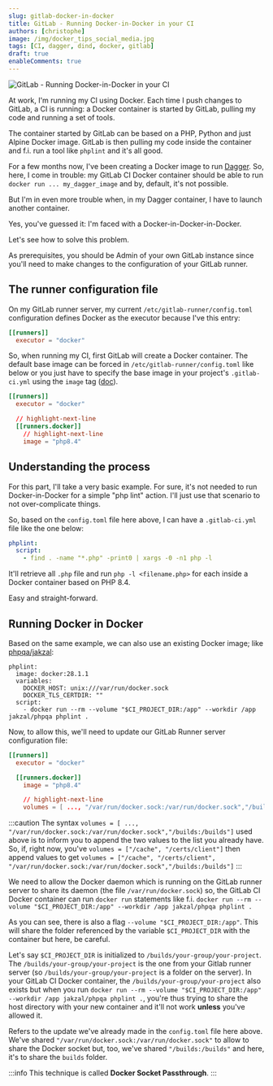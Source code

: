 ```yaml
---
slug: gitlab-docker-in-docker
title: GitLab - Running Docker-in-Docker in your CI
authors: [christophe]
image: /img/docker_tips_social_media.jpg
tags: [CI, dagger, dind, docker, gitlab]
draft: true
enableComments: true
---
```

![GitLab - Running Docker-in-Docker in your CI](/img/git_tips_banner.jpg)

<!-- cspell:ignore dind,phplint,certdir -->

At work, I'm running my CI using Docker. Each time I push changes to GitLab, a CI is running: a Docker container is started by GitLab, pulling my code and running a set of tools.

The container started by GitLab can be based on a PHP, Python and just Alpine Docker image. GitLab is then pulling my code inside the container and f.i. run a tool like `phplint` and it's all good.

For a few months now, I've been creating a Docker image to run [Dagger](https://dagger.io). So, here, I come in trouble: my GitLab CI Docker container should be able to run `docker run ... my_dagger_image` and by, default, it's not possible. 

But I'm in even more trouble when, in my Dagger container, I have to launch another container.

Yes, you've guessed it: I'm faced with a Docker-in-Docker-in-Docker.

Let's see how to solve this problem.

<!-- truncate -->

As prerequisites, you should be Admin of your own GitLab instance since you'll need to make changes to the configuration of your GitLab runner.

## The runner configuration file

On my GitLab runner server, my current `/etc/gitlab-runner/config.toml` configuration defines Docker as the executor because I've this entry:

```toml
[[runners]]
  executor = "docker"
```

So, when running my CI, first GitLab will create a Docker container. The default base image can be forced in `/etc/gitlab-runner/config.toml` like below or you just have to specify the base image in your project's `.gitlab-ci.yml` using the `image` tag ([doc](https://docs.gitlab.com/ci/docker/using_docker_images/#define-image-in-the-gitlab-ciyml-file)).

```toml
[[runners]]
  executor = "docker"

  // highlight-next-line
  [[runners.docker]]
    // highlight-next-line
    image = "php8.4"
```

## Understanding the process

For this part, I'll take a very basic example. For sure, it's not needed to run Docker-in-Docker for a simple "php lint" action. I'll just use that scenario to not over-complicate things.

So, based on the `config.toml` file here above, I can have a `.gitlab-ci.yml` file like the one below:

```yaml
phplint:
  script:
    - find . -name "*.php" -print0 | xargs -0 -n1 php -l
```

It'll retrieve all `.php` file and run `php -l <filename.php>` for each inside a Docker container based on PHP 8.4.

Easy and straight-forward.

## Running Docker in Docker

Based on the same example, we can also use an existing Docker image; like [phpqa/jakzal](https://github.com/jakzal/phpqa):

```
phplint:
  image: docker:28.1.1
  variables:
    DOCKER_HOST: unix:///var/run/docker.sock
    DOCKER_TLS_CERTDIR: ""
  script:
    - docker run --rm --volume "$CI_PROJECT_DIR:/app" --workdir /app jakzal/phpqa phplint .
```

Now, to allow this, we'll need to update our GitLab Runner server configuration file:

```toml
[[runners]]
  executor = "docker"

  [[runners.docker]]
    image = "php8.4"

    // highlight-next-line
    volumes = [ ..., "/var/run/docker.sock:/var/run/docker.sock","/builds:/builds"]
```

:::caution
The syntax `volumes = [ ..., "/var/run/docker.sock:/var/run/docker.sock","/builds:/builds"]` used above is to inform you to append the two values to the list you already have. So, if, right now, you've `volumes = ["/cache", "/certs/client"]` then append values to get `volumes = ["/cache", "/certs/client", "/var/run/docker.sock:/var/run/docker.sock","/builds:/builds"]`
:::

We need to allow the Docker daemon which is running on the GitLab runner server to share its daemon (the file `/var/run/docker.sock`) so, the GitLab CI Docker container can run `docker run` statements like f.i. `docker run --rm --volume "$CI_PROJECT_DIR:/app" --workdir /app jakzal/phpqa phplint .`

As you can see, there is also a flag `--volume "$CI_PROJECT_DIR:/app"`. This will share the folder referenced by the variable `$CI_PROJECT_DIR` with the container but here, be careful.

Let's say `$CI_PROJECT_DIR` is initialized to `/builds/your-group/your-project`. The `/builds/your-group/your-project` is the one from your Gitlab runner server (so `/builds/your-group/your-project` is a folder on the server). In your GitLab CI Docker container, the `/builds/your-group/your-project` also exists but when you run `docker run --rm --volume "$CI_PROJECT_DIR:/app" --workdir /app jakzal/phpqa phplint .`, you're thus trying to share the host directory with your new container and it'll not work **unless** you've allowed it.

Refers to the update we've already made in the `config.toml` file here above. We've shared `"/var/run/docker.sock:/var/run/docker.sock"` to allow to share the Docker socket but, too, we've shared `"/builds:/builds"` and here, it's to share the `builds` folder.

:::info
This technique is called **Docker Socket Passthrough**.
:::
